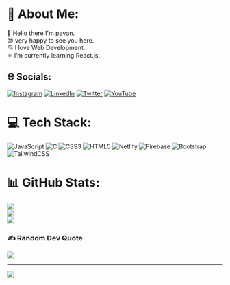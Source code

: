 # 💫 About Me:
👋 Hello there I'm pavan. <br>😍 very happy to see you here.<br>💘 I love Web Development.<br>⚛️ I’m currently learning React.js.<br>


## 🌐 Socials:
[![Instagram](https://img.shields.io/badge/Instagram-%23E4405F.svg?logo=Instagram&logoColor=white)](https://instagram.com/https://www.instagram.com/pavan_bhaskar_ch/) [![LinkedIn](https://img.shields.io/badge/LinkedIn-%230077B5.svg?logo=linkedin&logoColor=white)](https://linkedin.com/in/https://www.linkedin.com/in/pavan-bhaskar-challa-4a2774244) [![Twitter](https://img.shields.io/badge/Twitter-%231DA1F2.svg?logo=Twitter&logoColor=white)](https://twitter.com/https://twitter.com/pavanch80091410?t=5OrslFP5ntWhjnCUoWodKw&s=09) [![YouTube](https://img.shields.io/badge/YouTube-%23FF0000.svg?logo=YouTube&logoColor=white)](https://youtube.com/c/https://www.youtube.com/channel/UCKaszaFGi7a-Rs1ZybCAPOQ) 

# 💻 Tech Stack:
![JavaScript](https://img.shields.io/badge/javascript-%23323330.svg?style=for-the-badge&logo=javascript&logoColor=%23F7DF1E) ![C](https://img.shields.io/badge/c-%2300599C.svg?style=for-the-badge&logo=c&logoColor=white) ![CSS3](https://img.shields.io/badge/css3-%231572B6.svg?style=for-the-badge&logo=css3&logoColor=white) ![HTML5](https://img.shields.io/badge/html5-%23E34F26.svg?style=for-the-badge&logo=html5&logoColor=white) ![Netlify](https://img.shields.io/badge/netlify-%23000000.svg?style=for-the-badge&logo=netlify&logoColor=#00C7B7) ![Firebase](https://img.shields.io/badge/firebase-%23039BE5.svg?style=for-the-badge&logo=firebase) ![Bootstrap](https://img.shields.io/badge/bootstrap-%23563D7C.svg?style=for-the-badge&logo=bootstrap&logoColor=white) ![TailwindCSS](https://img.shields.io/badge/tailwindcss-%2338B2AC.svg?style=for-the-badge&logo=tailwind-css&logoColor=white)
# 📊 GitHub Stats:
![](https://github-readme-stats.vercel.app/api?username=pavanbhaskardev&theme=dark&hide_border=false&include_all_commits=false&count_private=false)<br/>
![](https://github-readme-streak-stats.herokuapp.com/?user=pavanbhaskardev&theme=dark&hide_border=false)<br/>
![](https://github-readme-stats.vercel.app/api/top-langs/?username=pavanbhaskardev&theme=dark&hide_border=false&include_all_commits=false&count_private=false&layout=compact)

### ✍️ Random Dev Quote
![](https://quotes-github-readme.vercel.app/api?type=horizontal&theme=radical)

---
[![](https://visitcount.itsvg.in/api?id=pavanbhaskardev&icon=0&color=3)](https://visitcount.itsvg.in)
